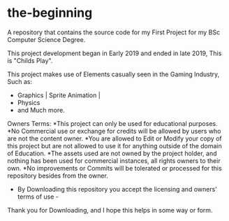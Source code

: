 # the-beginning
A repository that contains the source code for my First Project for my BSc Computer Science Degree.

This project development began in Early 2019 and ended in late 2019,
This is "Childs Play".

This project makes use of Elements casually seen in the Gaming Industry, Such as:
- Graphics | Sprite Animation |
- Physics
- and Much more.

Owners Terms:
*This project can only be used for educational purposes. 
*No Commercial use or exchange for credits will be allowed by users who are not the content owner.
*You are allowed to Edit or Modify your copy of this project but are not allowed to use it for anything outside of the domain of Education.
*The assets used are not owned by the project holder, and nothing has been used for commercial instances, all rights owners to their own.
*No improvements or Commits will be tolerated or processed for this repository besides from the owner.

- By Downloading this repository you accept the licensing and owners' terms of use -

Thank you for Downloading, and I hope this helps in some way or form.
